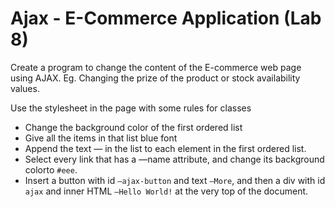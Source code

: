 # Ajax - E-Commerce Application (Lab 8)

Create a program to change the content of the E-commerce web page using AJAX.
Eg. Changing the prize of the product or stock availability values.


Use the stylesheet in the page with some rules for classes
* Change the background color of the first ordered list
* Give all the items in that list blue font
* Append the text ― in the list to each element in the first ordered list.
* Select every link that has a ―name attribute, and change its background colorto `#eee`.
* Insert a button with id `―ajax-button` and text `―More`, and then a div with id `ajax` and inner HTML `―Hello World!` at the very top of the document.
